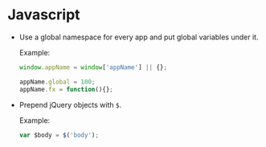# Javascript

* Use a global namespace for every app and put global variables under it.

  Example:
  ```javascript
  window.appName = window['appName'] || {};
  
  appName.global = 100;
  appName.fx = function(){};
  ```

* Prepend jQuery objects with `$`.
  
  Example:
  ```js
  var $body = $('body');
  ```
